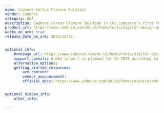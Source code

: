 ```yaml
---
name: Cadence Certus Closure Solution
vendor: Cadence
category: EDA
description: Cadence Certus Closure Solution is the industry’s first fully automated, massively parallel environment for full-chip optimization and signoff, delivering faster closure across timing, extraction, and verification for advanced and 3D-IC designs.
product_url: https://www.cadence.com/en_US/home/tools/digital-design-and-signoff/silicon-signoff/certus-closure-solution.html
works_on_arm: true
release_date_on_arm: 2025/12/31


optional_info:
    homepage_url: https://www.cadence.com/en_US/home/tools/digital-design-and-signoff/silicon-signoff/certus-closure-solution.html
    support_caveats: Arm64 support is planned for Q4 2025 according to Cadence’s platform roadmap. For early-access builds, contact arm-ecosystem@cadence.com.
    alternative_options:
    getting_started_resources:
        arm_content:
        vendor_announcement:
        official_docs: https://www.cadence.com/en_US/home/resources/datasheets/cadence-certus-closure-solution-ds.html


optional_hidden_info:
    other_info:

---
```

